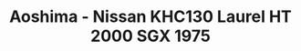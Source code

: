---
layout: product
title: "Aoshima - Nissan KHC130 Laurel HT 2000 SGX 1975"
price: "TBA" 
desc: "N/A"
img_path: "/assets/img/AO52112.webp"
brand: "N/A"
available: false
special_offer: false
new: false
soon: false
cat: "010000"
subcat: "013700"
subsubcat: "0N/A"
sifra: "AO52112"
popular: false
---